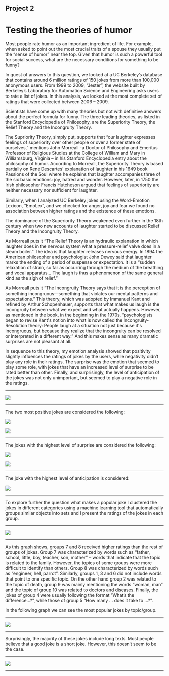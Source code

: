 ## Project 2

# Testing the theories of humor

Most people rate humor as an important ingredient of life. For example, when asked to point out the most crucial traits of a spouse they usually put the “sense of humor” near the top. Given that humor is such a powerful tool for social success, what are the necessary conditions for something to be funny?

In quest of answers to this question, we looked at a UC Berkeley’s database that contains around 6 million ratings of 150 jokes from more than 100,000 anonymous users. From 1999 to 2009, “Jester”, the website built by Berkeley’s Laboratory for Automation Science and Engineering asks users to rate a list of jokes. In this analysis, we looked at the most complete set of ratings that were collected between 2006 – 2009. 

Scientists have come up with many theories but not with definitive answers about the perfect formula for funny. The three leading theories, as listed in the Stanford Encyclopedia of Philosophy, are the Superiority Theory, the Relief Theory and the Incongruity Theory. 

The Supriority Theory, simply put, supports that “our laughter expresses feelings of superiority over other people or over a former state of ourselves,” mentions John Morreall -a Doctor of Philosophy and Emeritus Professor of Religious Studies at the College of William and Mary in Williamsburg, Virginia – in his Stanford Encyclopedia entry about the philosophy of humor. According to Morreall, the Superiority Theory is based partially on René Descartes’ explanation of laughter in his 1649 book Passions of the Soul where he explains that laughter accompanies three of the six basic emotions: joy, hatred and wonder. However, later, in 1750 the Irish philosopher Francis Hutcheson argued that feelings of superiority are neither necessary nor sufficient for laughter.

Similarly, when I analyzed UC Berkeley jokes using the Word-Emotion Lexicon, “EmoLex”, and we checked for anger, joy and fear we found no association between higher ratings and the existence of these emotions. 

The dominance of the Superiority Theory weakened even further in the 18th century when two new accounts of laughter started to be discussed Relief Theory and the Incongruity Theory. 

As Morreall puts it “The Relief Theory is an hydraulic explanation in which laughter does in the nervous system what a pressure-relief valve does in a steam boiler.” The idea is that laughter releases nervous energy. In 1894 the American philosopher and psychologist John Dewey said that laughter marks the ending of a period of suspense or expectation. It is a “sudden relaxation of strain, so far as occurring through the medium of the breathing and vocal apparatus… The laugh is thus a phenomenon of the same general kind as the sigh of relief.”

As Morreall puts it “The Incongruity Theory says that it is the perception of something incongruous—something that violates our mental patterns and expectations.” This theory, which was adopted by Immanuel Kant and refined by Arthur Schopenhauer, supports that what makes us laugh is the incongruity between what we expect and what actually happens. However, as mentioned in the book, in the beginning in the 1970s, “psychologists began to revise Kant's notion into what is now called the Incongruity-Resolution theory: People laugh at a situation not just because it's incongruous, but because they realize that the incongruity can be resolved or interpreted in a different way.” And this makes sense as many dramatic surprises are not pleasant at all. 

In sequence to this theory, my emotion analysis showed that positivity slightly influences the ratings of jokes by the users, while negativity didn’t play any role in their ratings. The surprise was the emotion that seemed to play some role, with jokes that have an increased level of surprise to be rated better than other. Finally, and surprisingly, the level of anticipation of the jokes was not only unimportant, but seemed to play a negative role in the ratings. 

---


![](scatter3.png)


---

The two most positive jokes are considered the following:


![](what_difference.png)


![](what_does.png)

---



The jokes with the highest level of surprise are considered the following:


![](what_hurricane.png)


![](cannibals.png)

---



The joke with the highest level of anticipation is considered:


![](bill.png)


---


To explore further the question what makes a popular joke I clustered the jokes in different categories using a machine learning tool that automatically groups similar objects into sets and I present the ratings of the jokes in each group. 

---


![](scatter2.png)


---

 
As this graph shows, groups 7 and 8 received higher ratings than the rest of groups of jokes. Group 7 was characterized by words such as “father, school, little, boy, teacher, son, mother” – words that indicate that the topic is related to the family. However, the topics of some groups were more difficult to identify than others. Group 8 was characterized by words such as “engineer, hell, parrot”. Similarly, groups 1, 3 and 6 did not include words that point to one specific topic. On the other hand group 2 was related to the topic of death, group 9 was mainly mentioning the words “woman, man” and the topic of group 10 was related to doctors and diseases. Finally, the jokes of group 4 were usually following the format “What’s the difference…?”, while those of group 5 “How many … does it take to …?”.

In the following graph we can see the most popular jokes by topic/group. 

---


![](scatter2long.png)


---


Surprisingly, the majority of these jokes include long texts. Most people believe that a good joke is a short joke. However, this doesn’t seem to be the case. 

---


![](bar.png)


---

